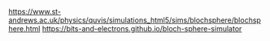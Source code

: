 https://www.st-andrews.ac.uk/physics/quvis/simulations_html5/sims/blochsphere/blochsphere.html
https://bits-and-electrons.github.io/bloch-sphere-simulator
